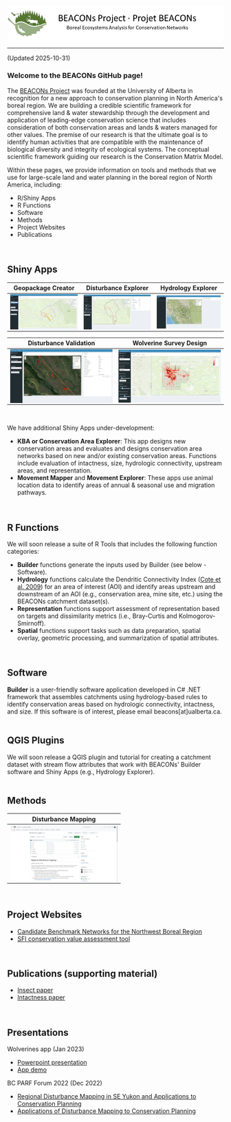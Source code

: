 <center><img src="pics/bp_banner.png" alt="BEACONs Project"></center>
<hr>
(Updated 2025-10-31)

### Welcome to the BEACONs GitHub page!

The [BEACONs Project](https://beaconsproject.ualberta.ca/) was founded at the University of Alberta in recognition for a new approach to conservation planning in North America's boreal region. We are building a credible scientific framework for comprehensive land & water stewardship through the development and application of leading-edge conservation science that includes consideration of both conservation areas and lands & waters managed for other values. The premise of our research is that the ultimate goal is to identify human activities that are compatible with the maintenance of biological diversity and integrity of ecological systems. The conceptual scientific framework guiding our research is the Conservation Matrix Model.

Within these pages, we provide information on tools and methods that we use for large-scale land and water planning in the boreal region of North America, including:

- R/Shiny Apps 
- R Functions
- Software
- Methods
- Project Websites
- Publications
 <br>
 
## Shiny Apps

| Geopackage Creator | Disturbance Explorer | Hydrology Explorer |
| :---: | :---: | :---: |
|<a href="https://beaconsproject.shinyapps.io/geopackage_creator/" target="_blank"><img align="center" src="pics/geopackage_creator.png" width="250"></a> | <a href="https://beaconsproject.shinyapps.io/disturbance_explorer/" target="_blank"><img align="center" src="pics/disturbance_explorer.png" width="250"></a> | <a href="https://beaconsproject.shinyapps.io/hydrology_explorer_v3/" target="_blank"><img align="center" src="pics/hydrology_explorer.png" width="250"></a> |

| Disturbance Validation | Wolverine Survey Design |
| :---: | :---: | 
| <a href="https://beaconsproject.shinyapps.io/disturbance_validation/" target="_blank"><img align="center" src="pics/disturbance_validation.png" width="250"></a> | <a href="https://beaconsproject.shinyapps.io/wolverines/" target="_blank"><img align="center" src="pics/wolverines_survey.png" width="250"></a> |
<br>

We have additional Shiny Apps under-development: 
- **KBA or Conservation Area Explorer**: This app designs new conservation areas and evaluates and designs conservation area networks based on new and/or existing conservation areas. Functions include evaluation of intactness, size, hydrologic connectivity, upstream areas, and representation.
- **Movement Mapper** and **Movement Explorer**: These apps use animal location data to identify areas of annual & seasonal use and migration pathways. 
<br>

## R Functions

We will soon release a suite of R Tools that includes the following function categories: 
- **Builder** functions generate the inputs used by Builder (see below - Software). 
- **Hydrology** functions calculate the Dendritic Connectivity Index ([Cote et al. 2009](https://link.springer.com/article/10.1007/s10980-008-9283-y)) for an area of interest (AOI) and identify areas upstream and downstream of an AOI (e.g., conservation area, mine site, etc.) using the BEACONs catchment dataset(s).
- **Representation** functions support assessment of representation based on targets and dissimilarity metrics (i.e., Bray-Curtis and Kolmogorov-Smirnoff).
- **Spatial** functions support tasks such as data preparation, spatial overlay, geometric processing, and summarization of spatial attributes.
<br>

## Software

**Builder** is a user-friendly software application developed in C# .NET framework that assembles catchments using hydrology-based rules to identify conservation areas based on hydrologic connectivity, intactness, and size. If this software is of interest, please email beacons[at]ualberta.ca.
<br><br>

## QGIS Plugins

We will soon release a QGIS plugin and tutorial for creating a catchment dataset with stream flow attributes that work with BEACONs' Builder software and Shiny Apps (e.g., Hydrology Explorer).
<br><br>

## Methods

| Disturbance Mapping |
| :---: |
| <a href="https://github.com/beaconsproject/disturbance_mapping"><img align="center" src="pics/disturbance_mapping.png" width="250"></a> | 
<br>

## Project Websites

- [Candidate Benchmark Networks for the Northwest Boreal Region](https://github.com/beaconsproject/nwb)
- [SFI conservation value assessment tool](https://borealbirds.ca/conservation-value-assessment-tool/)
<br>

## Publications (supporting material)

- [Insect paper](https://github.com/beaconsproject/insect-mdr-simulation)
- [Intactness paper](https://github.com/prvernier/intactness)
<br>

## Presentations

Wolverines app (Jan 2023)

- [Powerpoint presentation](https://drive.google.com/file/d/15REnFhUNNPtEkyuAeVzRciYvhtz50ZDP/view)
- [App demo](https://www.youtube.com/watch?v=fgQ3PaJIXsg)

BC PARF Forum 2022 (Dec 2022)

- [Regional Disturbance Mapping in SE Yukon and Applications to Conservation Planning](https://cpcil.ca/bcparf-2022-concurrent-conservation-case-studies/)
- [Applications of Disturbance Mapping to Conservation Planning](https://cpcil.ca/bcparf-2022-concurrent-conservation-case-studies/)
